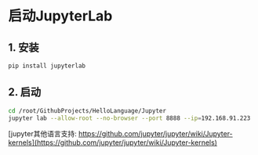 # 启动JupyterLab

## 1. 安装

```bash
pip install jupyterlab
```

## 2. 启动

```bash
cd /root/GithubProjects/HelloLanguage/Jupyter
jupyter lab --allow-root --no-browser --port 8888 --ip=192.168.91.223
```

[jupyter其他语言支持: https://github.com/jupyter/jupyter/wiki/Jupyter-kernels](https://github.com/jupyter/jupyter/wiki/Jupyter-kernels)
